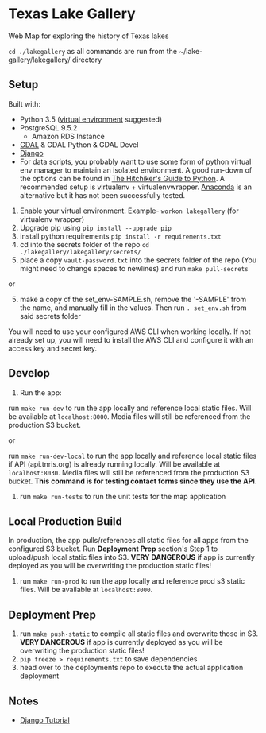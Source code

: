 # Texas Lake Gallery
Web Map for exploring the history of Texas lakes

`cd ./lakegallery` as all commands are run from the ~/lake-gallery/lakegallery/ directory

## Setup
Built with:
* Python 3.5 ([virtual environment](https://howchoo.com/g/nwewzjmzmjc/a-guide-to-python-virtual-environments-with-virtualenvwrapper) suggested)
* PostgreSQL 9.5.2
  * Amazon RDS Instance
* [GDAL](http://www.gdal.org/) & GDAL Python & GDAL Devel
* [Django](https://docs.djangoproject.com/en/2.0/topics/install/)
* For data scripts, you probably want to use some form of python virtual env manager to maintain an isolated environment. A good run-down of the options can be found in [The Hitchiker's Guide to Python](http://docs.python-guide.org/en/latest/dev/virtualenvs/). A recommended setup is virtualenv + virtualenvwrapper. [Anaconda](https://uoa-eresearch.github.io/eresearch-cookbook/recipe/2014/11/20/conda/) is an alternative but it has not been successfully tested.


1. Enable your virtual environment. Example- `workon lakegallery` (for virtualenv wrapper)
2. Upgrade pip using `pip install --upgrade pip`
3. install python requirements `pip install -r requirements.txt`
4. cd into the secrets folder of the repo `cd ./lakegallery/lakegallery/secrets/`
5. place a copy `vault-password.txt` into the secrets folder of the repo (You might need to change spaces to newlines) and run `make pull-secrets`

  or

5. make a copy of the set_env-SAMPLE.sh, remove the '-SAMPLE' from the name, and manually fill in the values. Then run `. set_env.sh` from said secrets folder

You will need to use your configured AWS CLI when working locally. If not already set up, you will need to install the AWS CLI and configure it with an access key and secret key.

## Develop

1. Run the app:

run `make run-dev` to run the app locally and reference local static files. Will be available at `localhost:8000`. Media files will still be referenced from the production S3 bucket.

  or

run `make run-dev-local` to run the app locally and reference local static files if API (api.tnris.org) is already running locally. Will be available at `localhost:8030`. Media files will still be referenced from the production S3 bucket. **This command is for testing contact forms since they use the API.**

1. run `make run-tests` to run the unit tests for the map application

## Local Production Build

In production, the app pulls/references all static files for all apps from the configured S3 bucket. Run **Deployment Prep** section's Step 1 to upload/push local static files into S3. **VERY DANGEROUS** if app is currently deployed as you will be overwriting the production static files!
1. run `make run-prod` to run the app locally and reference prod s3 static files. Will be available at `localhost:8000`.

## Deployment Prep

1. run `make push-static` to compile all static files and overwrite those in S3. **VERY DANGEROUS** if app is currently deployed as you will be overwriting the production static files!
2. `pip freeze > requirements.txt` to save dependencies
3. head over to the deployments repo to execute the actual application deployment


## Notes
* [Django Tutorial](https://docs.djangoproject.com/en/1.11/intro/)
